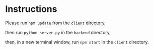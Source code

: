 # Instructions

Please run `npm update` from the `client` directory, 

then run `python server.py` in the `backend` directory, 

then, in a new terminal window, run `npm start` in the `client` directory.
